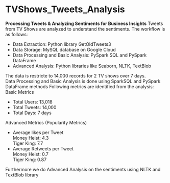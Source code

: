 # TVShows_Tweets_Analysis

**Processing Tweets & Analyzing Sentiments for Business Insights**
Tweets from TV Shows are analyzed to understand the sentiments. The workflow is as follows: <br>
- Data Extraction: Python library GetOldTweets3
- Data Storage: MySQL database on Google Cloud
- Data Processing and Basic Analysis: PySpark SQL and PySpark DataFrame
- Advanced Analysis: Python libraries like Seaborn, NLTK, TextBlob

The data is restricte to 14,000 records for 2 TV shows over 7 days.  <br>
Data Processing and Basic Analysis is done using SparkSQL and PySpark DataFrame methods
Following metrics are identified from the analysis: <br>
Basic Metrics <br>
 - Total Users: 13,018
 - Total Tweets: 14,000
 - Total Days: 7 days <br>
 
Advanced Metrics (Popularity Metrics) <br>
- Average likes per Tweet <br>
Money Heist: 4.3 <br>
Tiger King: 7.7
- Average Retweets per Tweet  <br>
Money Heist: 0.7 <br>
Tiger King: 0.87 <br>

Furthermore we do Advanced Analysis on the sentiments using NLTK and TextBlob library <br>

 

